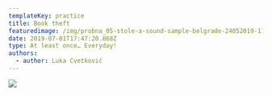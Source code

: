 ```yaml
---
templateKey: practice
title: Book theft
featuredimage: /img/probna_05-stole-a-sound-sample-belgrade-24052019-1137.jpg
date: 2019-07-01T17:47:20.868Z
type: At least once… Everyday!
authors:
  - author: Luka Cvetković
---
```

![](/img/booktheft1.jpg)
